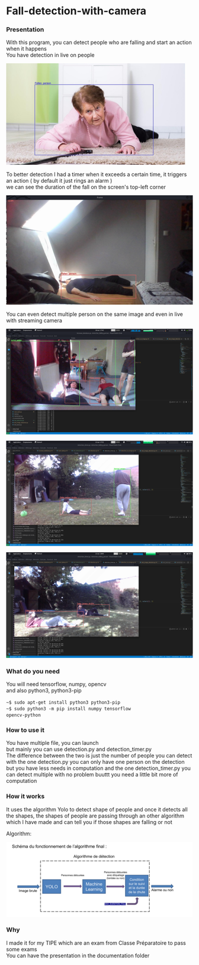 <h1>Fall-detection-with-camera</h1>

<h3>Presentation</h3>

With this program, you can detect people who are falling and start an action when it happens<br/>
You have detection in live on people<br/>

![My Images](documentation/7.png)

To better detection I had a timer when it exceeds a certain time, it triggers an action ( by default it just rings an alarm ) <br/>
we can see the duration of the fall on the screen's top-left corner<br/>

![My Images](documentation/9.png)

You can even detect multiple person on the same image and even in live with streaming camera

![My Images](documentation/4.png)

![My Images](documentation/11.png)

![My Images](documentation/14.png)

<h3>What do you need</h3>

You will need tensorflow, numpy, opencv <br/>
and also python3, python3-pip<br/>

<code>~$ sudo apt-get install python3 python3-pip</code><br/>
<code>~$ sudo python3 -m pip install numpy tensorflow opencv-python</code><br/>

<h3>How to use it</h3>

You have multiple file, you can launch<br/>
but mainly you can use detection.py and detection_timer.py<br/>
The difference between the two is just the number of people you can detect with the one detection.py you can only have one person on the detection<br/>
but you have less needs in computation and the one detection_timer.py you can detect multiple with no problem buuttt you need a little bit more of computation<br/>

<h3>How it works</h3>

It uses the algorithm Yolo to detect shape of people and once it detects all the shapes, the shapes of people are passing through an other algorithm<br/>
which I have made and can tell you if those shapes are falling or not<br/>

Algorithm:<br/>

![My Images](documentation/15.png)

<h3>Why</h3>

I made it for my TIPE which are an exam from Classe Préparatoire to pass some exams<br/>
You can have the presentation in the documentation folder


